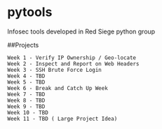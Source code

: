 # pytools
Infosec tools developed in Red Siege python group

##Projects
```
Week 1 - Verify IP Ownership / Geo-locate
Week 2 - Inspect and Report on Web Headers
Week 3 - SSH Brute Force Login
Week 4 - TBD
Week 5 - TBD
Week 6 - Break and Catch Up Week
Week 7 - TBD
Week 8 - TBD
Week 9 - TBD 
Week 10 - TBD
Week 11 - TBD ( Large Project Idea)
```